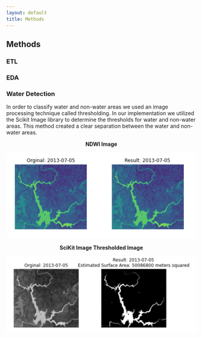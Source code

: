 ```yaml
---
layout: default
title: Methods
---
```


## **Methods**

### **ETL**

### **EDA**

### **Water Detection**
<p>
    In order to classify water and non-water areas we used an image processing technique called thresholding. In our implementation we utilized the Scikit Image library to determine the thresholds for water and non-water areas.  This method created a clear separation between the water and non-water areas.
    <p style="text-align:center">
        <b>NDWI Image</b>
    </p>
    <p style="text-align:center">
        <img src="../resources/ndwi_image.png" style="width:500px">
    </p>
    <p style="text-align:center">
        <b>SciKit Image Thresholded Image</b>
    </p>
    <p style="text-align:center">
        <img src="../resources/thresh_image.png" style="width:560px">
    </p>
</p>